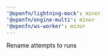 ```yaml
---
'@openfn/lightning-mock': minor
'@openfn/engine-multi': minor
'@openfn/ws-worker': minor
---
```


Rename attempts to runs
